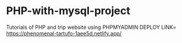 # PHP-with-mysql-project
Tutorials of PHP and trip website using PHPMYADMIN
DEPLOY LINK= https://phenomenal-tartufo-1aee5d.netlify.app/
